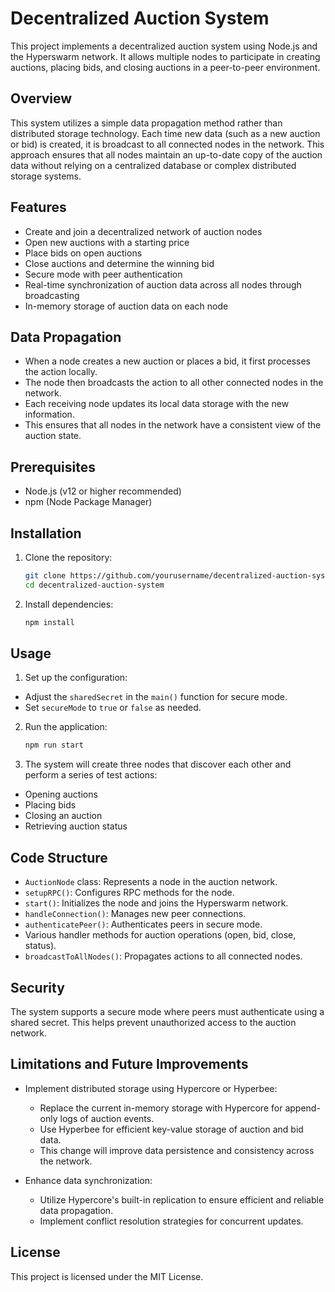 # Decentralized Auction System

This project implements a decentralized auction system using Node.js and the Hyperswarm network. It allows multiple nodes to participate in creating auctions, placing bids, and closing auctions in a peer-to-peer environment.

## Overview

This system utilizes a simple data propagation method rather than distributed storage technology. Each time new data (such as a new auction or bid) is created, it is broadcast to all connected nodes in the network. This approach ensures that all nodes maintain an up-to-date copy of the auction data without relying on a centralized database or complex distributed storage systems.

## Features

- Create and join a decentralized network of auction nodes
- Open new auctions with a starting price
- Place bids on open auctions
- Close auctions and determine the winning bid
- Secure mode with peer authentication
- Real-time synchronization of auction data across all nodes through broadcasting
- In-memory storage of auction data on each node

## Data Propagation

- When a node creates a new auction or places a bid, it first processes the action locally.
- The node then broadcasts the action to all other connected nodes in the network.
- Each receiving node updates its local data storage with the new information.
- This ensures that all nodes in the network have a consistent view of the auction state.

## Prerequisites

- Node.js (v12 or higher recommended)
- npm (Node Package Manager)

## Installation

1. Clone the repository:
    ```bash
    git clone https://github.com/yourusername/decentralized-auction-system.git
    cd decentralized-auction-system
    ```

2. Install dependencies:
    ```bash
    npm install
    ```

## Usage

1. Set up the configuration:
- Adjust the `sharedSecret` in the `main()` function for secure mode.
- Set `secureMode` to `true` or `false` as needed.

2. Run the application:
    ```bash
    npm run start
    ```

3. The system will create three nodes that discover each other and perform a series of test actions:
- Opening auctions
- Placing bids
- Closing an auction
- Retrieving auction status

## Code Structure

- `AuctionNode` class: Represents a node in the auction network.
- `setupRPC()`: Configures RPC methods for the node.
- `start()`: Initializes the node and joins the Hyperswarm network.
- `handleConnection()`: Manages new peer connections.
- `authenticatePeer()`: Authenticates peers in secure mode.
- Various handler methods for auction operations (open, bid, close, status).
- `broadcastToAllNodes()`: Propagates actions to all connected nodes.

## Security

The system supports a secure mode where peers must authenticate using a shared secret. This helps prevent unauthorized access to the auction network.

## Limitations and Future Improvements

- Implement distributed storage using Hypercore or Hyperbee:
  - Replace the current in-memory storage with Hypercore for append-only logs of auction events.
  - Use Hyperbee for efficient key-value storage of auction and bid data.
  - This change will improve data persistence and consistency across the network.

- Enhance data synchronization:
  - Utilize Hypercore's built-in replication to ensure efficient and reliable data propagation.
  - Implement conflict resolution strategies for concurrent updates.

## License

This project is licensed under the MIT License.
